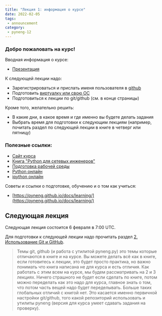 ```yaml
---
title: "Лекция 1: информация о курсе"
date: 2022-02-05
tags:
 - announcement
category:
 - pyneng-12
---
```


### Добро пожаловать на курс!

Вводная информация о курсе:

* [Презентация](https://github.com/pyneng/all-pyneng-slides/blob/main/pyneng/01_course_summary.md)


К следующей лекции надо:

* Зарегистрироваться и прислать именя пользователя в [github](https://pyneng.github.io/pyneng-11/preparation/)
* Подготовить [виртуалку или свою ОС](https://pyneng.github.io/docs/course-vm/)
* Подготовиться к лекции по git/github (см. в конце страницы)


Кроме того, желательно решить:

* В какие дни, в какое время и где именно вы будете делать задания
* Выбрать время для подготовки к следующим лекциям (например, почитать раздел по следующей лекции в книге в четверг или пятницу)


### Полезные ссылки:

* [Сайт курса](https://pyneng.github.io/)
* [Книга "Python для сетевых инженеров"](https://pyneng.readthedocs.io/ru/latest/)
* [Подготовка рабочей среды](https://pyneng.github.io/docs/course-vm/)
* [Python онлайн](https://repl.it/languages/python3)
* [ipython онлайн](https://www.pythonanywhere.com/try-ipython/)

Советы и ссылки о подготовке, обучению и о том как учиться:

* [https://pyneng.github.io/docs/learning/](https://pyneng.github.io/docs/learning/)


## Следующая лекция

Следующая лекция состоится 6 февраля в 7:00 UTC.

Для подготовки к следующей лекции надо прочитать раздел [2. Использование Git и GitHub](https://pyneng.readthedocs.io/ru/latest/book/02_git_github/index.html).

> Темы git, github (и работа с утилитой pyneng.py) это темы которые отличаются
> в книге и на курсе. Вы можете делать всё как в книге, если готовитесь к лекции,
> это будет просто практика, но важно понимать что книга написана не для курса и есть отличия.
> Как работать с этим всем на курсе, мы будем рассматривать на 2 и 3 лекциях.
> Ничего страшного не будет если сделать по книге, потом можно переделать как это надо для курса, главное знать о том, что потом часть вещей надо будет переделывать.
> Больше таких глобальных отличий с книгой нет. Это касается именно первичной настройки git/github,
> того какой репозиторий использовать и утилиты pyneng (версия для курса умеет сдавать задания на проверку).

